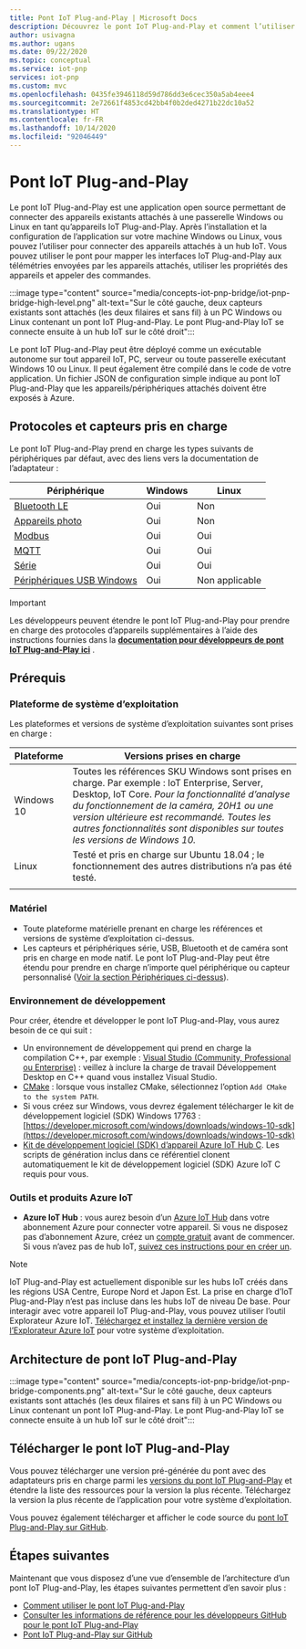 ```yaml
---
title: Pont IoT Plug-and-Play | Microsoft Docs
description: Découvrez le pont IoT Plug-and-Play et comment l’utiliser pour connecter des appareils existants attachés à une passerelle Windows ou Linux en tant qu’appareils IoT Plug-and-Play.
author: usivagna
ms.author: ugans
ms.date: 09/22/2020
ms.topic: conceptual
ms.service: iot-pnp
services: iot-pnp
ms.custom: mvc
ms.openlocfilehash: 0435fe3946118d59d786dd3e6cec350a5ab4eee4
ms.sourcegitcommit: 2e72661f4853cd42bb4f0b2ded4271b22dc10a52
ms.translationtype: HT
ms.contentlocale: fr-FR
ms.lasthandoff: 10/14/2020
ms.locfileid: "92046449"
---
```

# <a name="iot-plug-and-play-bridge"></a>Pont IoT Plug-and-Play

Le pont IoT Plug-and-Play est une application open source permettant de connecter des appareils existants attachés à une passerelle Windows ou Linux en tant qu’appareils IoT Plug-and-Play. Après l’installation et la configuration de l’application sur votre machine Windows ou Linux, vous pouvez l’utiliser pour connecter des appareils attachés à un hub IoT. Vous pouvez utiliser le pont pour mapper les interfaces IoT Plug-and-Play aux télémétries envoyées par les appareils attachés, utiliser les propriétés des appareils et appeler des commandes.

:::image type="content" source="media/concepts-iot-pnp-bridge/iot-pnp-bridge-high-level.png" alt-text="Sur le côté gauche, deux capteurs existants sont attachés (les deux filaires et sans fil) à un PC Windows ou Linux contenant un pont IoT Plug-and-Play. Le pont Plug-and-Play IoT se connecte ensuite à un hub IoT sur le côté droit":::

Le pont IoT Plug-and-Play peut être déployé comme un exécutable autonome sur tout appareil IoT, PC, serveur ou toute passerelle exécutant Windows 10 ou Linux. Il peut également être compilé dans le code de votre application. Un fichier JSON de configuration simple indique au pont IoT Plug-and-Play que les appareils/périphériques attachés doivent être exposés à Azure.

## <a name="supported-protocols-and-sensors"></a>Protocoles et capteurs pris en charge

Le pont IoT Plug-and-Play prend en charge les types suivants de périphériques par défaut, avec des liens vers la documentation de l’adaptateur :

|Périphérique|Windows|Linux|
|---------|---------|---------|
|[Bluetooth LE](https://aka.ms/iot-pnp-bridge-bluetooth)       |Oui|Non|
|[Appareils photo](https://aka.ms/iot-pnp-bridge-camera)               |Oui|Non|
|[Modbus](https://aka.ms/iot-pnp-bridge-modbus)                |Oui|Oui|
|[MQTT](https://aka.ms/iot-pnp-bridge-mqtt)                    |Oui|Oui|
|[Série](https://aka.ms/iot-pnp-bridge-serial)                |Oui|Oui|
|[Périphériques USB Windows](https://aka.ms/iot-pnp-bridge-usb)  |Oui|Non applicable|

>[!Important]
>Les développeurs peuvent étendre le pont IoT Plug-and-Play pour prendre en charge des protocoles d’appareils supplémentaires à l’aide des instructions fournies dans la **[documentation pour développeurs de pont IoT Plug-and-Play ici](https://aka.ms/iot-pnp-bridge-dev-doc)** .

## <a name="prerequisites"></a>Prérequis

### <a name="os-platform"></a>Plateforme de système d’exploitation

Les plateformes et versions de système d’exploitation suivantes sont prises en charge :

|Plateforme  |Versions prises en charge  |
|---------|---------|
|Windows 10 |     Toutes les références SKU Windows sont prises en charge. Par exemple : IoT Enterprise, Server, Desktop, IoT Core. *Pour la fonctionnalité d’analyse du fonctionnement de la caméra, 20H1 ou une version ultérieure est recommandé. Toutes les autres fonctionnalités sont disponibles sur toutes les versions de Windows 10.*  |
|Linux     |Testé et pris en charge sur Ubuntu 18.04 ; le fonctionnement des autres distributions n’a pas été testé.         |
||

### <a name="hardware"></a>Matériel

- Toute plateforme matérielle prenant en charge les références et versions de système d’exploitation ci-dessus.
- Les capteurs et périphériques série, USB, Bluetooth et de caméra sont pris en charge en mode natif. Le pont IoT Plug-and-Play peut être étendu pour prendre en charge n’importe quel périphérique ou capteur personnalisé ([Voir la section Périphériques ci-dessus](#iot-plug-and-play-bridge)).

### <a name="development-environment"></a>Environnement de développement

Pour créer, étendre et développer le pont IoT Plug-and-Play, vous aurez besoin de ce qui suit :  

- Un environnement de développement qui prend en charge la compilation C++, par exemple : [Visual Studio (Community, Professional ou Enterprise)](https://visualstudio.microsoft.com/downloads/) : veillez à inclure la charge de travail Développement Desktop en C++ quand vous installez Visual Studio.
- [CMake](https://cmake.org/download/) : lorsque vous installez CMake, sélectionnez l’option `Add CMake to the system PATH`.
- Si vous créez sur Windows, vous devrez également télécharger le kit de développement logiciel (SDK) Windows 17763 : [https://developer.microsoft.com/windows/downloads/windows-10-sdk](https://developer.microsoft.com/windows/downloads/windows-10-sdk)
- [Kit de développement logiciel (SDK) d’appareil Azure IoT Hub C](https://github.com/Azure/azure-iot-sdk-c). Les scripts de génération inclus dans ce référentiel clonent automatiquement le kit de développement logiciel (SDK) Azure IoT C requis pour vous.

### <a name="azure-iot-products-and-tools"></a>Outils et produits Azure IoT

- **Azure IoT Hub** : vous aurez besoin d’un [Azure IoT Hub](../iot-hub/index.yml) dans votre abonnement Azure pour connecter votre appareil. Si vous ne disposez pas d’abonnement Azure, créez un [compte gratuit](https://azure.microsoft.com/free/) avant de commencer. Si vous n’avez pas de hub IoT, [suivez ces instructions pour en créer un](../iot-hub/iot-hub-create-using-cli.md).

> [!Note]
> IoT Plug-and-Play est actuellement disponible sur les hubs IoT créés dans les régions USA Centre, Europe Nord et Japon Est. La prise en charge d’IoT Plug-and-Play n’est pas incluse dans les hubs IoT de niveau De base. Pour interagir avec votre appareil IoT Plug-and-Play, vous pouvez utiliser l’outil Explorateur Azure IoT. [Téléchargez et installez la dernière version de l’Explorateur Azure IoT](./howto-use-iot-explorer.md) pour votre système d’exploitation.

## <a name="iot-plug-and-play-bridge-architecture"></a>Architecture de pont IoT Plug-and-Play

:::image type="content" source="media/concepts-iot-pnp-bridge/iot-pnp-bridge-components.png" alt-text="Sur le côté gauche, deux capteurs existants sont attachés (les deux filaires et sans fil) à un PC Windows ou Linux contenant un pont IoT Plug-and-Play. Le pont Plug-and-Play IoT se connecte ensuite à un hub IoT sur le côté droit":::

## <a name="download-iot-plug-and-play-bridge"></a>Télécharger le pont IoT Plug-and-Play

Vous pouvez télécharger une version pré-générée du pont avec des adaptateurs pris en charge parmi les [versions du pont IoT Plug-and-Play](https://aka.ms/iot-pnp-bridge-releases) et étendre la liste des ressources pour la version la plus récente. Téléchargez la version la plus récente de l’application pour votre système d’exploitation.

Vous pouvez également télécharger et afficher le code source du [pont IoT Plug-and-Play sur GitHub](https://aka.ms/bridge).

## <a name="next-steps"></a>Étapes suivantes

Maintenant que vous disposez d’une vue d’ensemble de l’architecture d’un pont IoT Plug-and-Play, les étapes suivantes permettent d’en savoir plus :

- [Comment utiliser le pont IoT Plug-and-Play](./howto-use-iot-pnp-bridge.md)
- [Consulter les informations de référence pour les développeurs GitHub pour le pont IoT Plug-and-Play](https://aka.ms/iot-pnp-bridge-dev-doc)
- [Pont IoT Plug-and-Play sur GitHub](https://aka.ms/iotplugandplaybridge)